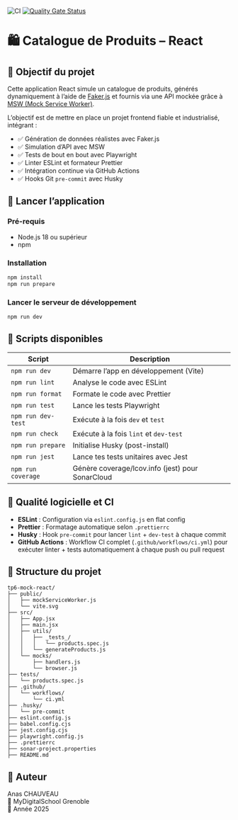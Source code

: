 ![CI](https://github.com/AnasChauveau/tp6-mock-react/actions/workflows/ci.yml/badge.svg)
[![Quality Gate Status](https://sonarcloud.io/api/project_badges/measure?project=AnasChauveau_tp6-mock-react&metric=alert_status)](https://sonarcloud.io/summary/new_code?id=AnasChauveau_tp6-mock-react)


# 🛍️ Catalogue de Produits – React

## 🎯 Objectif du projet

Cette application React simule un catalogue de produits, générés dynamiquement à l’aide de [Faker.js](https://github.com/faker-js/faker) et fournis via une API mockée grâce à [MSW (Mock Service Worker)](https://mswjs.io/).

L’objectif est de mettre en place un projet frontend fiable et industrialisé, intégrant :

- ✅ Génération de données réalistes avec Faker.js
- ✅ Simulation d’API avec MSW
- ✅ Tests de bout en bout avec Playwright
- ✅ Linter ESLint et formateur Prettier
- ✅ Intégration continue via GitHub Actions
- ✅ Hooks Git `pre-commit` avec Husky

## 🚀 Lancer l’application

### Pré-requis

- Node.js 18 ou supérieur
- npm

### Installation

```bash
npm install
npm run prepare
```

### Lancer le serveur de développement

```bash
npm run dev
```

## 🧪 Scripts disponibles

|       Script         |                    Description                     |
|----------------------|----------------------------------------------------|
| `npm run dev`        | Démarre l’app en développement (Vite)              |
| `npm run lint`       | Analyse le code avec ESLint                        |
| `npm run format`     | Formate le code avec Prettier                      |
| `npm run test`       | Lance les tests Playwright                         |
| `npm run dev-test`   | Exécute à la fois `dev` et `test`                  |
| `npm run check`      | Exécute à la fois `lint` et `dev-test`             |
| `npm run prepare`    | Initialise Husky (post-install)                    |
| `npm run jest`	   | Lance tes tests unitaires avec Jest                |
| `npm run coverage`   | Génère coverage/lcov.info (jest) pour SonarCloud   |

## 🧱 Qualité logicielle et CI

- **ESLint** : Configuration via `eslint.config.js` en flat config
- **Prettier** : Formatage automatique selon `.prettierrc`
- **Husky** : Hook `pre-commit` pour lancer `lint` + `dev-test` à chaque commit
- **GitHub Actions** : Workflow CI complet (`.github/workflows/ci.yml`) pour exécuter linter + tests automatiquement à chaque push ou pull request

## 🧩 Structure du projet

```
tp6-mock-react/
├── public/
│   ├── mockServiceWorker.js
│   └── vite.svg
├── src/
│   ├── App.jsx
│   ├── main.jsx
│   ├── utils/
│   │   ├── _tests_/
│   │   │   └── products.spec.js
│   │   └── generateProducts.js
│   └── mocks/
│       ├── handlers.js
│       └── browser.js
├── tests/
│   └── products.spec.js
├── .github/
│   └── workflows/
│       └── ci.yml
├── .husky/
│   └── pre-commit
├── eslint.config.js
├── babel.config.cjs
├── jest.config.cjs
├── playwright.config.js
├── .prettierrc
├── sonar-project.properties
├── README.md
```

## 👤 Auteur

Anas CHAUVEAU  
📍 MyDigitalSchool Grenoble  
📅 Année 2025
